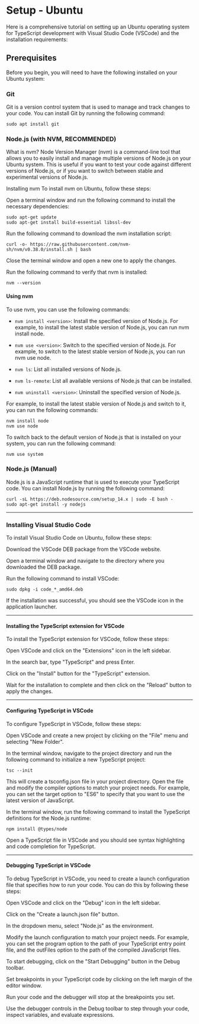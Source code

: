 # Setup - Ubuntu

Here is a comprehensive tutorial on setting up an Ubuntu operating system for TypeScript development with Visual Studio Code (VSCode) and the installation requirements:

## Prerequisites
Before you begin, you will need to have the following installed on your Ubuntu system:

### Git 

Git is a version control system that is used to manage and track changes to your code. You can install Git by running the following command:

```
sudo apt install git
```

### Node.js (with NVM, RECOMMENDED)

What is nvm?
Node Version Manager (nvm) is a command-line tool that allows you to easily install and manage multiple versions of Node.js on your Ubuntu system. This is useful if you want to test your code against different versions of Node.js, or if you want to switch between stable and experimental versions of Node.js.

Installing nvm
To install nvm on Ubuntu, follow these steps:

Open a terminal window and run the following command to install the necessary dependencies:

```
sudo apt-get update
sudo apt-get install build-essential libssl-dev
```

Run the following command to download the nvm installation script:

```
curl -o- https://raw.githubusercontent.com/nvm-sh/nvm/v0.38.0/install.sh | bash
```

Close the terminal window and open a new one to apply the changes.

Run the following command to verify that nvm is installed:

```
nvm --version
``` 
#### Using nvm

To use nvm, you can use the following commands:

- ```nvm install <version>```: Install the specified version of Node.js. For example, to install the latest stable version of Node.js, you can run nvm install node.

- ```nvm use <version>```: Switch to the specified version of Node.js. For example, to switch to the latest stable version of Node.js, you can run nvm use node.

- ```nvm ls```: List all installed versions of Node.js.

- ```nvm ls-remote```: List all available versions of Node.js that can be installed.

- ```nvm uninstall <version>```: Uninstall the specified version of Node.js.

For example, to install the latest stable version of Node.js and switch to it, you can run the following commands:

```
nvm install node
nvm use node
```

To switch back to the default version of Node.js that is installed on your system, you can run the following command:

```
nvm use system
```

### Node.js (Manual)
Node.js is a JavaScript runtime that is used to execute your TypeScript code. You can install Node.js by running the following command:

```
curl -sL https://deb.nodesource.com/setup_14.x | sudo -E bash -
sudo apt-get install -y nodejs
```

---

### Installing Visual Studio Code

To install Visual Studio Code on Ubuntu, follow these steps:

Download the VSCode DEB package from the VSCode website.

Open a terminal window and navigate to the directory where you downloaded the DEB package.

Run the following command to install VSCode:

```
sudo dpkg -i code_*_amd64.deb
```

If the installation was successful, you should see the VSCode icon in the application launcher.

---

#### Installing the TypeScript extension for VSCode

To install the TypeScript extension for VSCode, follow these steps:

Open VSCode and click on the "Extensions" icon in the left sidebar.

In the search bar, type "TypeScript" and press Enter.

Click on the "Install" button for the "TypeScript" extension.

Wait for the installation to complete and then click on the "Reload" button to apply the changes.

---

#### Configuring TypeScript in VSCode
To configure TypeScript in VSCode, follow these steps:

Open VSCode and create a new project by clicking on the "File" menu and selecting "New Folder".

In the terminal window, navigate to the project directory and run the following command to initialize a new TypeScript project:

```
tsc --init
```

This will create a tsconfig.json file in your project directory. Open the file and modify the compiler options to match your project needs. For example, you can set the target option to "ES6" to specify that you want to use the latest version of JavaScript.

In the terminal window, run the following command to install the TypeScript definitions for the Node.js runtime:

```
npm install @types/node
```

Open a TypeScript file in VSCode and you should see syntax highlighting and code completion for TypeScript.

---


#### Debugging TypeScript in VSCode

To debug TypeScript in VSCode, you need to create a launch configuration file that specifies how to run your code. You can do this by following these steps:

Open VSCode and click on the "Debug" icon in the left sidebar.

Click on the "Create a launch.json file" button.

In the dropdown menu, select "Node.js" as the environment.

Modify the launch configuration to match your project needs. For example, you can set the program option to the path of your TypeScript entry point file, and the outFiles option to the path of the compiled JavaScript files.

To start debugging, click on the "Start Debugging" button in the Debug toolbar.

Set breakpoints in your TypeScript code by clicking on the left margin of the editor window.

Run your code and the debugger will stop at the breakpoints you set.

Use the debugger controls in the Debug toolbar to step through your code, inspect variables, and evaluate expressions.

